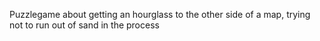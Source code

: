 Puzzlegame about getting an hourglass to the other side of a map, trying not to run out of sand in the process

